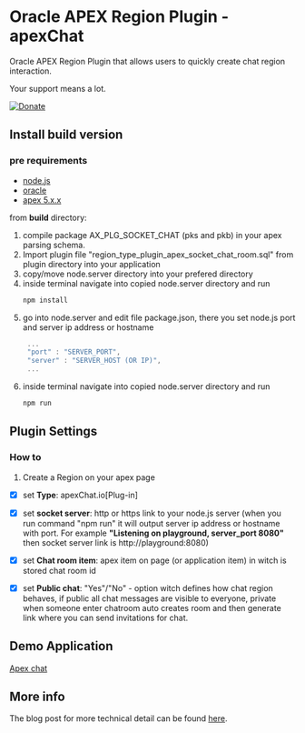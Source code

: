 # Oracle APEX Region Plugin - apexChat

Oracle APEX Region Plugin that allows users to quickly create chat region interaction.

Your support means a lot.

[![Donate](https://img.shields.io/badge/Donate-PayPal-green.svg)](https://www.paypal.me/isabolic99)

## Install build version
### pre requirements

- [node.js](https://nodejs.org)
- [oracle](https://www.oracle.com/downloads/index.html)
- [apex 5.x.x](http://www.oracle.com/technetwork/developer-tools/apex/overview/index.html)

from **build** directory:
1) compile package AX_PLG_SOCKET_CHAT (pks and pkb) in your apex parsing schema.
2) Import plugin file "region_type_plugin_apex_socket_chat_room.sql" from plugin directory into your application
3) copy/move node.server directory into your prefered directory
4) inside terminal navigate into copied node.server directory and run 
   ```bash
   npm install
   ```
5) go into node.server and edit file package.json, there you set node.js port and server ip address or hostname
   ```javascript
    ...
    "port" : "SERVER_PORT",
    "server" : "SERVER_HOST (OR IP)",
    ...
   ``` 
6) inside terminal navigate into copied node.server directory and run 
   ```bash
   npm run
   ```   
   
## Plugin Settings
### How to
1) Create a Region on your apex page 
- [X] set **Type**: apexChat.io[Plug-in]
- [X] set **socket server**: http or https link to your node.js server (when you run command "npm run" it will output server ip address or hostname with port. For example **"Listening on playground, server_port 8080"** then socket server link is http://playground:8080) 
- [X] set **Chat room item**: apex item on page (or application item) in witch is stored chat room id 
- [X] set **Public chat**: "Yes"/"No" - option witch defines how chat region behaves, if public all chat messages are visible to everyone, private when someone enter chatroom auto creates room and then generate link where you can send invitations for chat.


## Demo Application

[Apex chat](https://apex.oracle.com/pls/apex/f?p=101959:16 "Apex chat homepage")

## More info
The blog post for more technical detail can be found [here](https://goo.gl/3jcE2R).

